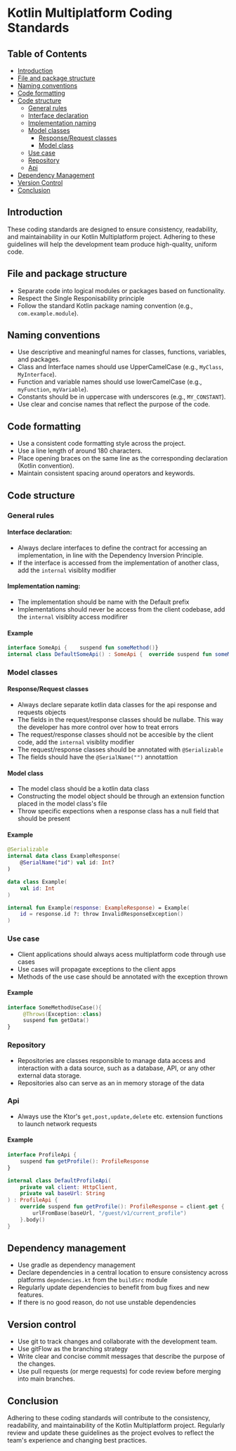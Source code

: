 # Kotlin Multiplatform Coding Standards

## Table of Contents
- [Introduction](#introduction)
- [File and package structure](#file-and-package-structure)
- [Naming conventions](#naming-conventions)
- [Code formatting](#code-formatting)
- [Code structure](#code-structure)
  - [General rules](#general-rules)
  - [Interface declaration](#interface-declaration)
  - [Implementation naming](#implementation-naming)
  - [Model classes](#model-classes)
    - [Response/Request classes](#responserequest-classes)
    - [Model class](#model-class)
  - [Use case](#use-case)
  - [Repository](#repository)
  - [Api](#api)
- [Dependency Management](#dependency-management)
- [Version Control](#version-control)
- [Conclusion](#conclusion)

## Introduction

These coding standards are designed to ensure consistency, readability, and maintainability in our Kotlin Multiplatform project. Adhering to these guidelines will help the development team produce high-quality, uniform code.

## File and package structure

- Separate code into logical modules or packages based on functionality.
- Respect the Single Responisability principle
- Follow the standard Kotlin package naming convention (e.g., `com.example.module`).

## Naming conventions

- Use descriptive and meaningful names for classes, functions, variables, and packages.
- Class and Interface names should use UpperCamelCase (e.g., `MyClass`, `MyInterface`).
- Function and variable names should use lowerCamelCase (e.g., `myFunction`, `myVariable`).
- Constants should be in uppercase with underscores (e.g., `MY_CONSTANT`).
- Use clear and concise names that reflect the purpose of the code.

## Code formatting

- Use a consistent code formatting style across the project.
- Use a line length of around 180 characters.
- Place opening braces on the same line as the corresponding declaration (Kotlin convention).
- Maintain consistent spacing around operators and keywords.

## Code structure
### General rules

#### Interface declaration:

- Always declare interfaces to define the contract for accessing an implementation, in line with the Dependency Inversion Principle.
- If the interface is accessed from the implementation of another class, add the `internal` visiblity modifier

#### Implementation naming:

- The implementation should be name with the Default prefix
- Implementations should never be access from the client codebase, add the `internal` visiblity access modifirer

#### Example
```kotlin
interface SomeApi {    suspend fun someMethod()}
internal class DefaultSomeApi() : SomeApi {  override suspend fun someMethod()} {}
```
    	
### Model classes
#### Response/Request classes
 - Always declare separate kotlin data classes for the api response and requests objects
 - The fields in the request/response classes should be nullabe. This way the developer has more control over how to treat errors
 - The request/response classes should not be accesible by the client code, add the `internal` visiblity modifier
 - The request/response classes should be annotated with `@Serializable`
 - The fields should have the `@SerialName("")` annotattion
 
#### Model class
 - The model class should be a kotlin data class
 - Constructing the model object should be through an extension function placed in the model class's file
 - Throw specific expections when a response class has a null field that should be present

#### Example

```kotlin
@Serializable
internal data class ExampleResponse(
    @SerialName("id") val id: Int?
)

data class Example(
    val id: Int
)

internal fun Example(response: ExampleResponse) = Example(
    id = response.id ?: throw InvalidResponseException()
)
```

### Use case
- Client applications should always acess multiplatform code through use cases
- Use cases will propagate exceptions to the client apps
- Methods of the use case should be annotated with the exception thrown

#### Example
```kotlin
interface SomeMethodUseCase(){
     @Throws(Exception::class)
     suspend fun getData()
}

```

### Repository
- Repositories are classes responsible to manage data access and interaction with a data source, such as a database, API, or any other external data storage.
- Repositories also can serve as an in memory storage of the data

### Api
- Always use the Ktor's `get,post,update,delete` etc. extension functions to launch network requests

#### Example 

```kotlin
interface ProfileApi {
    suspend fun getProfile(): ProfileResponse
}

internal class DefaultProfileApi(
    private val client: HttpClient,
    private val baseUrl: String
) : ProfileApi {
    override suspend fun getProfile(): ProfileResponse = client.get {
        urlFromBase(baseUrl, "/guest/v1/current_profile")
    }.body()
}
```


## Dependency management

- Use gradle as dependency management 
- Declare dependencies in a central location to ensure consistency across platforms `depndencies.kt` from the `buildSrc` module
- Regularly update dependencies to benefit from bug fixes and new features.
- If there is no good reason, do not use unstable dependencies

## Version control

- Use git to track changes and collaborate with the development team.
- Use gitFlow as the branching strategy
- Write clear and concise commit messages that describe the purpose of the changes.
- Use pull requests (or merge requests) for code review before merging into main branches.

## Conclusion

Adhering to these coding standards will contribute to the consistency, readability, and maintainability of the Kotlin Multiplatform project. Regularly review and update these guidelines as the project evolves to reflect the team's experience and changing best practices.
